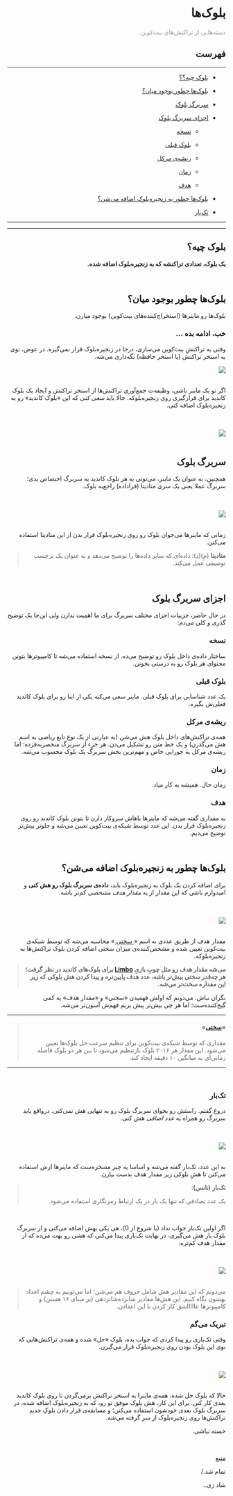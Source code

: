 <div dir="rtl">
    <h1>بلوک‌ها</h1>
    <p><span style="color: #999999;"> دسته‌هایی از تراکنش‌های بیت‌کوین.</span></p>
    <h2>فهرست</h2>
    <hr>
    <ul>
            <li>
            <p><a href="#0">بلوک چیه؟؟</a></p>
        </li>
        <li>
            <p><a href="#1">بلوک‌ها چطور بوجود میان؟</a></p>
        </li>
        <li>
            <p><a href="#2">سربرگ بلوک</a></p>
        </li>
        <li>
            <p><a href="#3">اجزای سربرگ بلوک</a>
                <ul>
                    <li>
                        <p><a href="#3-1">نسخه</a></p>
                    </li>
                    <li>
                        <p><a href="#3-2">بلوک قبلی</a></p>
                    </li>
                    <li>
                        <p><a href="#3-3">ریشه‌ی مرکل</a></p>
                    </li>
                    <li>
                        <p><a href="#3-4">زمان</a></p>
                    </li>
                    <li>
                        <p><a href="#3-5">هدف</a></p>
                    </li>
                </ul>
            </p>
        </li>
        <li>
            <p><a href="#4">بلوک‌ها چطور به زنجیره‌بلوک اضافه می‌شن؟</a></p>
        </li>
        <li>
            <p><a href="#5">تک‌بار</a></p>
        </li>
    </ul>
    <hr>
        <hr>
    <h2 id="0">بلوک چیه؟</h2>
    <p> <strong> یک بلوک، تعدادی تراکنشه که به زنجیره‌بلوک اضافه شده. </strong></p><br>
    <h2 id="1">بلوک‌ها چطور بوجود میان؟</h2>
    <p>بلوک‌ها رو ماینرها (استخراج‌کننده‌های بیت‌کوین) بوجود میارن. </p>
    <h3>خب، ادامه بده …</h3>
    <p>وقتی یه تراکنشِ بیت‌کوین می‌سازی، درجا در زنجیره‌بلوک قرار نمی‌گیره. در عوض، توی یه استخر تراکنش (یا استخر حافظه) نگه‌داری می‌شه. </p>
    <img src="https://learnmeabitcoin.com/beginners/images/blocks/png/01-transaction_pool.png"><br><br>
    <p>اگر تو یک ماینر باشی، وظیفه‌ت جمع‌آوری تراکنش‌ها از استخر تراکنش و ایجاد یک بلوک کاندید برای قرارگیری روی زنجیره‌بلوکه. حالا باید <em>سعی کنی</em> که این «بلوک کاندید» رو به زنجیره‌بلوک اضافه کنی. </p>
    <br><br><img src="https://learnmeabitcoin.com/beginners/images/blocks/png/02-candidate_block.png"><br><br>
    <h2 id="2">سربرگ بلوک </h2>
    <p>همچنین، به عنوان یک ماینر، می‌تونی به هر بلوک کاندید یه سربرگ اختصاص بدی؛ سربرگ عملا یعنی یک سری متادیتا (فراداده‌) راجع‌به بلوک. </p>
    <br><br><img src="https://learnmeabitcoin.com/beginners/images/blocks/png/03-block_header.png"><br><br>
    <p>زمانی که ماینرها می‌خوان بلوک رو روی زنجیره‌بلوک قرار بدن از این متادیتا استفاده می‌کنن. </p>
    <blockquote>
        <p><strong>متادیتا</strong> (مِ)(دِ): داده‌ای که سایر داده‌ها را توضیح می‌دهد و به عنوان یک برچسب توصیفی عمل می‌کند.</p>
    </blockquote>
    <br>
    <h2 id="3">اجزای سربرگ بلوک</h2>
    <p>در حال حاضر، جزییات اجزای مختلف سربرگ برای ما اهمیت ندارن ولی این‌جا یک توضیح گذری و کلی می‌دم:</p>
    <h3 id="3-1">نسخه</h3>
    <p>ساختار داده‌ی داخل بلوک رو توضیح می‌ده.
    از نسخه استفاده می‌شه تا کامپیوترها بتونن محتوای هر بلوک رو به درستی بخونن. 
    </p>
    <h3 id="3-2">بلوک قبلی</h3>
    <p>یک عدد شناسایی برای بلوک قبلی.
    ماینر سعی می‌کنه یکی از اینا رو برای بلوک کاندید فعلی‌ش بگیره.
    </p>
    <h3 id="3-3">ریشه‌ی مرکل</h3>
    <p>همه‌ی تراکنش‌های داخل بلوک هش می‌شن (به عبارتی از یک نوع تابع ریاضی به اسم هش می‌گذرن)‌ و یک خط متن رو تشکیل 
    می‌دن. هر جزء از سربرگ منحصربه‌فرده؛ اما ریشه‌ی مرکل یه جورایی خاص و مهم‌ترین بخش سربرگ یک بلوک محسوب می‌شه. 
    </p>
    <h3 id="3-4">زمان</h3>
    <p>زمان حال.
    همیشه به کار میاد. </p>
    <h3 id="3-5">هدف</h3>
    <p>به مقداری گفته می‌شه که ماینرها باهاش سروکار دارن تا بتونن بلوک کاندید رو روی زنجیره‌بلوک قرار بدن. این عدد توسط شبکه‌ی 
    بیت‌کوین تعیین می‌شه و جلوتر بیش‌تر توضیح می‌دیم. 
    </p>
    <br>
    <h2 id="4">بلوک‌ها چطور به زنجیره‌بلوک اضافه می‌شن؟</h2>
    <p> برای اضافه کردن یک بلوک به زنجیره‌بلوک باید،
     <strong>داده‌ی سربرگ بلوک رو هش کنی</strong> و امیدوارم باشی
      که این مقدار از یه <em>مقدار هدف مشخصی</em> کم‌تر باشه. </p>
    <br><br> <img src="https://learnmeabitcoin.com/beginners/images/blocks/png/05-block_target.png"><br><br>
    <p>
    مقدار هدف از طریق عددی به اسم
    «<a href="./Difficulty.md">
    سختی
    </a>»
     محاسبه می‌شه که توسط شبکه‌ی بیت‌کوین تعیین شده و مشخص‌کننده‌ی میزان سختی اضافه کردن بلوک تراکنش‌ها به زنجیره‌بلوکه.
     </p>
    <blockquote>
        <p><strong>
        می‌شه مقدار هدف رو مثل چوبِ بازیِ <a href="https://www.wikihow.com/Limbo">Limbo</a> برای بلوک‌های کاندید در نظر گرفت؛ هر چه‌قدر سختی بیش‌تر باشه، عدد هدف پایین‌تره و پیدا کردن هش بلوکی که زیر این مقداره سخت‌تر می‌شه.
        </strong></p>
    </blockquote>
    <p>نگران نباش. می‌دونم که اولش فهمیدن «سختی» و «مقدار هدف» یه کمی گیج‌کننده‌ست؛ اما هر چی بیش‌تر پیش بریم فهم‌ش آسون‌تر می‌شه. </p>
    <hr>
    <blockquote>
        <h4>«<a href="./Difficulty.md">سختی</a>»</h4>
        <p>
        مقداری که توسط شبکه‌ی بیت‌کوین برای تنظیم سرعت حل بلوک‌ها تعیین می‌شود. 
        این مقدار هر ۲۰۱۶ بلوک بازتنظیم می‌شود تا بین هر دو بلوک فاصله زمانی‌ای به میانگین ۱۰ دقیقه ایجاد کند. 
        </p>
    </blockquote>
    <hr><br>
    <h3 id="5">تک‌بار</h3>
    <p>دروغ گفتم. راستش رو بخوای سربرگ بلوک رو به تنهایی هش نمی‌کنی. درواقع باید سربرگ رو همراه یه 
    <em>
    عدد اضافی 
    </em>هش کنی.</p>
    <br><br><img src="https://learnmeabitcoin.com/beginners/images/blocks/png/06-block_nonce.png"><br><br>
    <p>به این عدد، تک‌بار گفته می‌شه و اساسا یه چیز مسخره‌ست که ماینرها ازش استفاده می‌کنن تا هشِ بلوکی زیر مقدار هدف بدست بیارن. </p>
    <blockquote>
        <p><strong>تک‌بار (نانس)</strong>: </p>
        <p>یک عدد تصادفی که تنها یک بار در یک ارتباط رمزنگاری استفاده می‌شود. </p>
    </blockquote>
    <br>
    <p>
    اگر اولین تک‌بار جواب نداد (با شروع از 0)، هی یکی بهش اضافه می‌کنی و از سربرگ بلوک باز هش می‌گیری، در نهایت 
    تک‌باری پیدا می‌کنی که هشی رو بهت می‌ده که از مقدار هدف کم‌تره. 
    </p>
    <br><br><img src="https://learnmeabitcoin.com/beginners/images/blocks/png/06-block_nonce_success.png"><br><br>
    <blockquote>
    <p>می‌دونم که این مقادیر هش شامل حروف هم می‌شن؛ اما می‌تونیم به چشم اعداد بهشون نگاه کنیم. این هش‌ها مقادیر شانزده‌شانزدهی 
    (بر مبنای ۱۶ هستن) و کامپیوترها عاااااشق کار کردن با این اعدادن. </p>
    </blockquote>
    <h3>تبریک می‌گم</h3>
    <p>وقتی تک‌باری رو پیدا کرذی که جواب بده، بلوک «حل» شده و همه‌ی تراکنش‌هایی که توی این بلوک بودن روی زنجیره‌بلوک قرار می‌گیرن. </p>
    <br><br><img src="https://learnmeabitcoin.com/beginners/images/blocks/png/07-block_complete.png"><br><br>
    <p>حالا که بلوک حل شده، همه‌ی ماینرا به استخر تراکنش برمی‌گردن تا روی بلوک کاندید بعدی کار کنن. برای این کار، هش بلوک 
    موفق تو رو، که به زنجیره‌بلوک اضافه شده، در سربرگ بلوک بعدی خودشون استفاده می‌کنن؛ و مسابقه‌ی قرار دادن بلوکِ جدیدِ 
    تراکنش‌ها روی زنجیره‌بلوک از سر گرفته می‌شه. 
    </p>
    <p> خسته نباشی.</p><br>
    <p> <a href="https://learnmeabitcoin.com/beginners/blocks">منبع</a></p>
    <p>تمام شد./</p>
    <p>شاد زی..</p>
</div>

